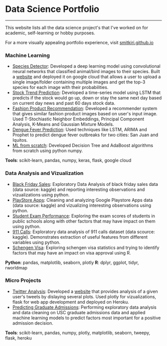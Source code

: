 # Data Science Portfolio
---
This website lists all the data science project's that I've worked on for academic, self-learning or hobby purposes. 

For a more visually appealing portfolio experience, visit [smitkiri.github.io](https://smitkiri.github.io/)

### Machine Learning
- [Species Detector](https://gitlab.com/smit.kiri/species-detector): Developed a deep learning model using convolutional neural networks that classified animal/bird images to their species. Built a [website](https://species-detector.ue.r.appspot.com/) and deployed it on google cloud that allows a user to upload a single image/folder containing multiple images and get the top-3 species for each image with their probabilities.
- [Stock Trend Prediction](https://github.com/smitkiri/stock-trend-prediction): Developed a time-series model using LSTM that predicts if the stock would go up, down or stay the same next day based on current day news and past 60 days stock data.
- [Fashion Product Recommendation](https://github.com/smitkiri/fashion-product-recommendation): Developed a recommender system that gives similar fashion product images based on user's input image. Used T-Stochiastic Neighbor Embeddings, Principal Component Analysis, K-Means and Gaussian Mixture Models.
- [Dengue Fever Prediction](https://github.com/smitkiri/predicting-dengue-fever): Used techniques like LSTM, ARIMA and Prophet to predict dengue fever outbreaks for two cities: San Juan and Iquitos.
- [ML from scratch](https://github.com/smitkiri/ml-from-scratch): Developed Decision Tree and AdaBoost algorithms from scratch using python numpy.

**Tools**: scikit-learn, pandas, numpy, keras, flask, google cloud

### Data Analysis and Vizualization
- [Black Friday Sales](https://github.com/smitkiri/black-friday-sales): Exploratory Data Analysis of black friday sales data (data source: kaggle) and reporting interesting observations and vizualizations using python.
- [PlayStore Apps](https://github.com/smitkiri/playstore-apps): Cleaning and analyzing Google Playstore Apps data (data source: kaggle) and vizualizing interesting observations using python.
- [Student Exam Performance](https://github.com/smitkiri/student-exam-performance): Exploring the exam scores of students in public schools along with other factors that may have impact on them using python.
- [911 Calls](https://github.com/smitkiri/911-calls): Exploratory data analysis of 911 calls dataset (data scource: kaggle). Demonstrates extraction of useful features from different variables using python.
- [Schengen Visa](https://github.com/smitkiri/schengen-visa): Exploring schengen visa statistics and trying to identify factors that may have an impact on visa approval using R.

**Python**: pandas, matplotlib, seaborn, plotly
**R**: dplyr, ggplot, tidyr, rworldmap

### Micro Projects

- [Twitter Analysis](https://github.com/smitkiri/twitter-analysis): Developed a [website](http://twitter-analysis1.herokuapp.com/) that provides analysis of a given user's tweets by dislaying several plots. Used plotly for vizualizations, flask for web app development and deployed on Heroku.
- [Predicting Graduate Admissions](https://github.com/smitkiri/predicting-graduate-admissions): Performing exploratory data analysis and data cleaning on USC graduate admissions data and applied machine learning models to predict factors most important for a positive admission decision.

**Tools**: scikit-learn, pandas, numpy, plotly, matplotlib, seaborn, tweepy, flask, heroku